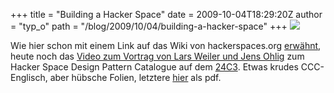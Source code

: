 +++
title = "Building a Hacker Space"
date = 2009-10-04T18:29:20Z
author = "typ_o"
path = "/blog/2009/10/04/building-a-hacker-space"
+++
[![](https://flipdot.org/blog/uploads/ohlig.jpg)](http://chaosradio.ccc.de/24c3_m4v_2133.html)

Wie hier schon mit einem Link auf das Wiki von hackerspaces.org
[erwähnt](http://flipdot.org/blog/index.php?/archives/2-Erst-Ei,-dann-Gack!.html),
heute noch das [Video zum Vortrag von Lars Weiler und Jens
Ohlig](http://chaosradio.ccc.de/24c3_m4v_2133.html) zum Hacker Space
Design Pattern Catalogue auf dem
[24C3](http://events.ccc.de/congress/2007/Fahrplan/events/2133.en.html).
Etwas krudes CCC-Englisch, aber hübsche Folien, letztere
[hier](http://events.ccc.de/congress/2007/Fahrplan/attachments/1003_Building%20a%20Hacker%20Space.pdf)
als pdf.
